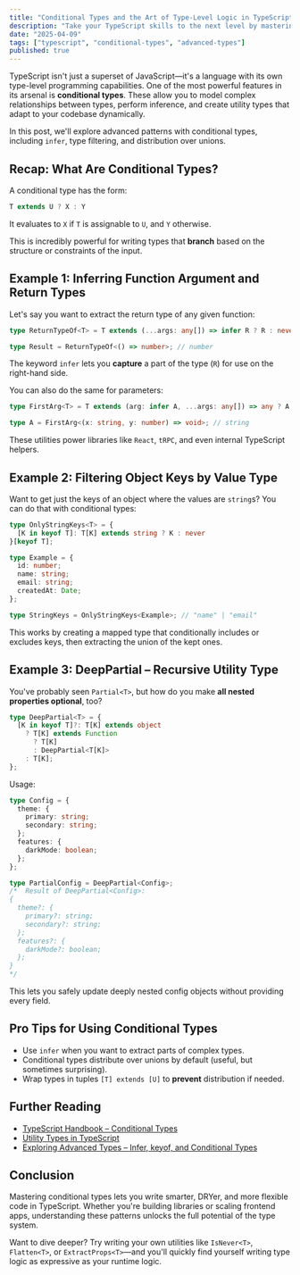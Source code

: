 ```yaml
---
title: "Conditional Types and the Art of Type-Level Logic in TypeScript"
description: "Take your TypeScript skills to the next level by mastering conditional types, `infer`, and advanced type-level computation."
date: "2025-04-09"
tags: ["typescript", "conditional-types", "advanced-types"]
published: true
---
```


TypeScript isn't just a superset of JavaScript—it's a language with its own type-level programming capabilities. One of the most powerful features in its arsenal is **conditional types**. These allow you to model complex relationships between types, perform inference, and create utility types that adapt to your codebase dynamically.

In this post, we'll explore advanced patterns with conditional types, including `infer`, type filtering, and distribution over unions.


## Recap: What Are Conditional Types?

A conditional type has the form:

```ts
T extends U ? X : Y
```

It evaluates to `X` if `T` is assignable to `U`, and `Y` otherwise.

This is incredibly powerful for writing types that **branch** based on the structure or constraints of the input.


## Example 1: Inferring Function Argument and Return Types

Let's say you want to extract the return type of any given function:

```ts
type ReturnTypeOf<T> = T extends (...args: any[]) => infer R ? R : never;

type Result = ReturnTypeOf<() => number>; // number
```

The keyword `infer` lets you **capture** a part of the type (`R`) for use on the right-hand side.

You can also do the same for parameters:

```ts
type FirstArg<T> = T extends (arg: infer A, ...args: any[]) => any ? A : never;

type A = FirstArg<(x: string, y: number) => void>; // string
```

These utilities power libraries like `React`, `tRPC`, and even internal TypeScript helpers.


## Example 2: Filtering Object Keys by Value Type

Want to get just the keys of an object where the values are `string`s? You can do that with conditional types:

```ts
type OnlyStringKeys<T> = {
  [K in keyof T]: T[K] extends string ? K : never
}[keyof T];

type Example = {
  id: number;
  name: string;
  email: string;
  createdAt: Date;
};

type StringKeys = OnlyStringKeys<Example>; // "name" | "email"
```

This works by creating a mapped type that conditionally includes or excludes keys, then extracting the union of the kept ones.


## Example 3: DeepPartial – Recursive Utility Type

You've probably seen `Partial<T>`, but how do you make **all nested properties optional**, too?

```ts
type DeepPartial<T> = {
  [K in keyof T]?: T[K] extends object
    ? T[K] extends Function
      ? T[K]
      : DeepPartial<T[K]>
    : T[K];
};
```

Usage:

```ts
type Config = {
  theme: {
    primary: string;
    secondary: string;
  };
  features: {
    darkMode: boolean;
  };
};

type PartialConfig = DeepPartial<Config>;
/*  Result of DeepPartial<Config>:
{
  theme?: {
    primary?: string;
    secondary?: string;
  };
  features?: {
    darkMode?: boolean;
  };
}
*/
```

This lets you safely update deeply nested config objects without providing every field.


## Pro Tips for Using Conditional Types

- Use `infer` when you want to extract parts of complex types.
- Conditional types distribute over unions by default (useful, but sometimes surprising).
- Wrap types in tuples `[T] extends [U]` to **prevent** distribution if needed.


## Further Reading

- [TypeScript Handbook – Conditional Types](https://www.typescriptlang.org/docs/handbook/2/conditional-types.html)
- [Utility Types in TypeScript](https://www.typescriptlang.org/docs/handbook/utility-types.html)
- [Exploring Advanced Types – Infer, keyof, and Conditional Types](https://blog.logrocket.com/advanced-typescript-explained/)


## Conclusion

Mastering conditional types lets you write smarter, DRYer, and more flexible code in TypeScript. Whether you're building libraries or scaling frontend apps, understanding these patterns unlocks the full potential of the type system.

Want to dive deeper? Try writing your own utilities like `IsNever<T>`, `Flatten<T>`, or `ExtractProps<T>`—and you'll quickly find yourself writing type logic as expressive as your runtime logic.
